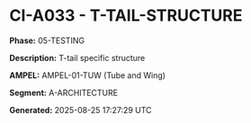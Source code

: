 # CI-A033 - T-TAIL-STRUCTURE

**Phase:** 05-TESTING

**Description:** T-tail specific structure

**AMPEL:** AMPEL-01-TUW (Tube and Wing)

**Segment:** A-ARCHITECTURE

**Generated:** 2025-08-25 17:27:29 UTC

